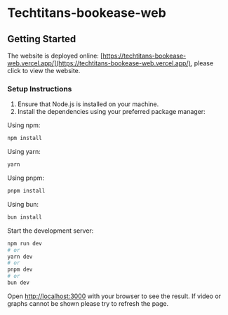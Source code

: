 # Techtitans-bookease-web
## Getting Started
The website is deployed online: [https://techtitans-bookease-web.vercel.app/](https://techtitans-bookease-web.vercel.app/),
please click to view the website.

### Setup Instructions

1. Ensure that Node.js is installed on your machine.
2. Install the dependencies using your preferred package manager:

Using npm:
```bash
npm install
```
Using yarn:

```bash
yarn
```
Using pnpm:
```bash
pnpm install
```
Using bun:
```bash
bun install
```
Start the development server:
```bash
npm run dev
# or
yarn dev
# or
pnpm dev
# or
bun dev
```

Open [http://localhost:3000](http://localhost:3000) with your browser to see the result.
If video or graphs cannot be shown please try to refresh the page.
